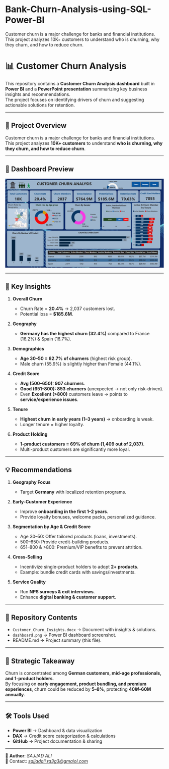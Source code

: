 # Bank-Churn-Analysis-using-SQL-Power-BI
Customer churn is a major challenge for banks and financial institutions.  
This project analyzes 10K+ customers to understand who is churning, why they churn, and how to reduce churn.

# 📊 Customer Churn Analysis

This repository contains a **Customer Churn Analysis dashboard** built in **Power BI** and a **PowerPoint presentation** summarizing key business insights and recommendations.  
The project focuses on identifying drivers of churn and suggesting actionable solutions for retention.

---

## 🚀 Project Overview
Customer churn is a major challenge for banks and financial institutions.  
This project analyzes **10K+ customers** to understand **who is churning, why they churn, and how to reduce churn**.

---

## 📸 Dashboard Preview
![Customer Churn Dashboard](dashboard.png)


---

## 📌 Key Insights
1. **Overall Churn**
   - Churn Rate = **20.4%** → 2,037 customers lost.
   - Potential loss = **$185.6M**.

2. **Geography**
   - **Germany has the highest churn (32.4%)** compared to France (16.2%) & Spain (16.7%).

3. **Demographics**
   - **Age 30–50 = 62.7% of churners** (highest risk group).
   - Male churn (55.9%) is slightly higher than Female (44.1%).

4. **Credit Score**
   - **Avg (500–650): 907 churners**.
   - **Good (651–800): 853 churners** (unexpected → not only risk-driven).
   - Even **Excellent (>800)** customers leave → points to **service/experience issues**.

5. **Tenure**
   - **Highest churn in early years (1–3 years)** → onboarding is weak.
   - Longer tenure = higher loyalty.

6. **Product Holding**
   - **1-product customers = 69% of churn (1,409 out of 2,037)**.
   - Multi-product customers are significantly more loyal.

---

## 💡 Recommendations
1. **Geography Focus**
   - Target **Germany** with localized retention programs.

2. **Early-Customer Experience**
   - Improve **onboarding in the first 1–2 years**.
   - Provide loyalty bonuses, welcome packs, personalized guidance.

3. **Segmentation by Age & Credit Score**
   - Age 30–50: Offer tailored products (loans, investments).
   - 500–650: Provide credit-building products.
   - 651–800 & >800: Premium/VIP benefits to prevent attrition.

4. **Cross-Selling**
   - Incentivize single-product holders to adopt **2+ products**.
   - Example: bundle credit cards with savings/investments.

5. **Service Quality**
   - Run **NPS surveys & exit interviews**.
   - Enhance **digital banking & customer support**.

---

## 📂 Repository Contents
- `Customer_Churn_Insights.docx` → Document with insights & solutions.
- `dashboard.png` → Power BI dashboard screenshot.
- README.md → Project summary (this file).

---

## 📌 Strategic Takeaway
Churn is concentrated among **German customers, mid-age professionals, and 1-product holders**.  
By focusing on **early engagement, product bundling, and premium experiences**, churn could be reduced by **5–8%**, protecting **$40M–$60M annually**.

---

## 🛠️ Tools Used
- **Power BI** → Dashboard & data visualization
- **DAX** → Credit score categorization & calculations
- **GitHub** → Project documentation & sharing

---

👤 **Author**: *SAJJAD ALI*  
📧 Contact: *sajjadali.ra3g3@gmaiol.com*
